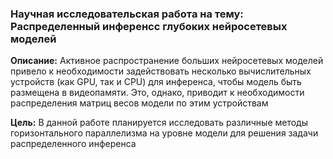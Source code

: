 ### Научная исследовательская работа на тему: **Распределенный инференсс глубоких нейросетевых моделей**

**Описание:** Активное распространение больших нейросетевых моделей привело к необходимости задействовать несколько вычислительных устройств (как GPU, так и CPU) для инференса, чтобы модель быть размещена в видеопамяти. Это, однако, приводит к необходимости распределения матриц весов модели по этим устройствам 

**Цель:** В данной работе планируется исследовать различные методы горизонтального параллелизма на уровне модели для решения задачи распределенного инференса